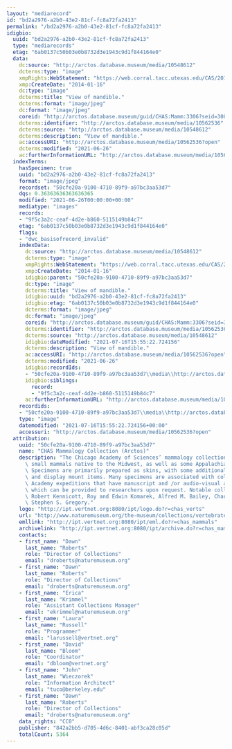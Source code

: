 ```yaml
---
layout: "mediarecord"
id: "bd2a2976-a2b0-43e2-81cf-fc8a72fa2413"
permalink: "/bd2a2976-a2b0-43e2-81cf-fc8a72fa2413"
idigbio:
  uuid: "bd2a2976-a2b0-43e2-81cf-fc8a72fa2413"
  type: "mediarecords"
  etag: "6ab0137c50b03e0b8732d3e1943c9d1f844164e0"
  data:
    dc:source: "http://arctos.database.museum/media/10548612"
    dcterms:type: "image"
    xmpRights:WebStatement: "https://web.corral.tacc.utexas.edu/CAS/20161217-02/jpg/chas_mamm_3306.7.jpg"
    xmp:CreateDate: "2014-01-16"
    dc:type: "image"
    dcterms:title: "View of mandible."
    dcterms:format: "image/jpeg"
    dc:format: "image/jpeg"
    coreid: "http://arctos.database.museum/guid/CHAS:Mamm:3306?seid=3087978"
    dcterms:identifier: "http://arctos.database.museum/media/10562536"
    dcterms:source: "http://arctos.database.museum/media/10548612"
    dcterms:description: "View of mandible."
    ac:accessURI: "http://arctos.database.museum/media/10562536?open"
    dcterms:modified: "2021-06-26"
    ac:furtherInformationURL: "http://arctos.database.museum/media/10562536"
  indexTerms:
    hasSpecimen: true
    uuid: "bd2a2976-a2b0-43e2-81cf-fc8a72fa2413"
    format: "image/jpeg"
    recordset: "50cfe20a-9100-4710-89f9-a97bc3aa53d7"
    dqs: 0.36363636363636365
    modified: "2021-06-26T00:00:00+00:00"
    mediatype: "images"
    records:
    - "9f5c3a2c-ceaf-4d2e-b860-5115149b84c7"
    etag: "6ab0137c50b03e0b8732d3e1943c9d1f844164e0"
    flags:
    - "dwc_basisofrecord_invalid"
    indexData:
      dc:source: "http://arctos.database.museum/media/10548612"
      dcterms:type: "image"
      xmpRights:WebStatement: "https://web.corral.tacc.utexas.edu/CAS/20161217-02/jpg/chas_mamm_3306.7.jpg"
      xmp:CreateDate: "2014-01-16"
      idigbio:parent: "50cfe20a-9100-4710-89f9-a97bc3aa53d7"
      dc:type: "image"
      dcterms:title: "View of mandible."
      idigbio:uuid: "bd2a2976-a2b0-43e2-81cf-fc8a72fa2413"
      idigbio:etag: "6ab0137c50b03e0b8732d3e1943c9d1f844164e0"
      dcterms:format: "image/jpeg"
      dc:format: "image/jpeg"
      coreid: "http://arctos.database.museum/guid/CHAS:Mamm:3306?seid=3087978"
      dcterms:identifier: "http://arctos.database.museum/media/10562536"
      dcterms:source: "http://arctos.database.museum/media/10548612"
      idigbio:dateModified: "2021-07-16T15:55:22.724156"
      dcterms:description: "View of mandible."
      ac:accessURI: "http://arctos.database.museum/media/10562536?open"
      dcterms:modified: "2021-06-26"
      idigbio:recordIds:
      - "50cfe20a-9100-4710-89f9-a97bc3aa53d7\\media\\http://arctos.database.museum/media/10562536"
      idigbio:siblings:
        record:
        - "9f5c3a2c-ceaf-4d2e-b860-5115149b84c7"
      ac:furtherInformationURL: "http://arctos.database.museum/media/10562536"
    recordids:
    - "50cfe20a-9100-4710-89f9-a97bc3aa53d7\\media\\http://arctos.database.museum/media/10562536"
    type: "image"
    datemodified: "2021-07-16T15:55:22.724156+00:00"
    accessuri: "http://arctos.database.museum/media/10562536?open"
  attribution:
    uuid: "50cfe20a-9100-4710-89f9-a97bc3aa53d7"
    name: "CHAS Mammalogy Collection (Arctos)"
    description: "The Chicago Academy of Sciences’ mammalogy collection contains mostly\
      \ small mammals native to the Midwest, as well as some Appalachian species.\
      \ Specimens are primarily prepared as skins, with some additional osteological\
      \ and display mount items. Many specimens are associated with collectors or\
      \ Academy expeditions that have manuscript and /or audio-visual archival material,\
      \ which can be provided to researchers upon request. Notable collectors include\
      \ Robert Kennicott, Roy and Edwin Komarek, Alfred M. Bailey, Charles D. Brower,\
      \ Stephen S. Gregory."
    logo: "http://ipt.vertnet.org:8080/ipt/logo.do?r=chas_verts"
    url: "http://www.naturemuseum.org/the-museum/collections/vertebrates"
    emllink: "http://ipt.vertnet.org:8080/ipt/eml.do?r=chas_mammals"
    archivelink: "http://ipt.vertnet.org:8080/ipt/archive.do?r=chas_mammals"
    contacts:
    - first_name: "Dawn"
      last_name: "Roberts"
      role: "Director of Collections"
      email: "droberts@naturemuseum.org"
    - first_name: "Dawn"
      last_name: "Roberts"
      role: "Director of Collections"
      email: "droberts@naturemuseum.org"
    - first_name: "Erica"
      last_name: "Krimmel"
      role: "Assistant Collections Manager"
      email: "ekrimmel@naturemuseum.org"
    - first_name: "Laura"
      last_name: "Russell"
      role: "Programmer"
      email: "larussell@vertnet.org"
    - first_name: "David"
      last_name: "Bloom"
      role: "Coordinator"
      email: "dbloom@vertnet.org"
    - first_name: "John"
      last_name: "Wieczorek"
      role: "Information Architect"
      email: "tuco@berkeley.edu"
    - first_name: "Dawn"
      last_name: "Roberts"
      role: "Director of Collections"
      email: "droberts@naturemuseum.org"
    data_rights: "CC0"
    publisher: "842a2bb5-d705-4d6c-8401-abf3ca28c05d"
    totalCount: 5364
---
```

